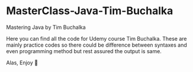 # MasterClass-Java-Tim-Buchalka
Mastering Java by Tim Buchalka

Here you can find all the code for Udemy course Tim Buchalka. 
These are mainly practice codes so there could be difference between syntaxes and even programming method
but rest assured the output is same. 

Alas, Enjoy 🥂
